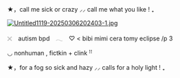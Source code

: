 ★，call me sick or crazy ⸝⸝ call me what you like ! ₊

[![Untitled1119-20250306202403-1.jpg](https://i.postimg.cc/KjFCDNGG/Untitled1119-20250306202403-1.jpg)](https://postimg.cc/XGH2V9Bm)


𓏴⠀  autism bpd　𓂃⠀
♡ < bibi mimi cera tomy eclipse /p 3

◡  nonhuman , fictkin + clink ꜝꜝ




★，for a fog so sick and hazy ⸝⸝ calls for a holy light  ! ₊
<!--
**roughhousesmp/roughhousesmp** is a ✨ _special_ ✨ repository because its `README.md` (this file) appears on your GitHub profile.

Here are some ideas to get you started:

- 🔭 I’m currently working on ...
- 🌱 I’m currently learning ...
- 👯 I’m looking to collaborate on ...
- 🤔 I’m looking for help with ...
- 💬 Ask me about ...
- 📫 How to reach me: ...
- 😄 Pronouns: ...
- ⚡ Fun fact: ...
-->
